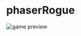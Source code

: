 # phaserRogue
<img src="http://image.prntscr.com/image/cdd4fdb3eb6842068c3c7087fd36472e.png" alt="game preview">
